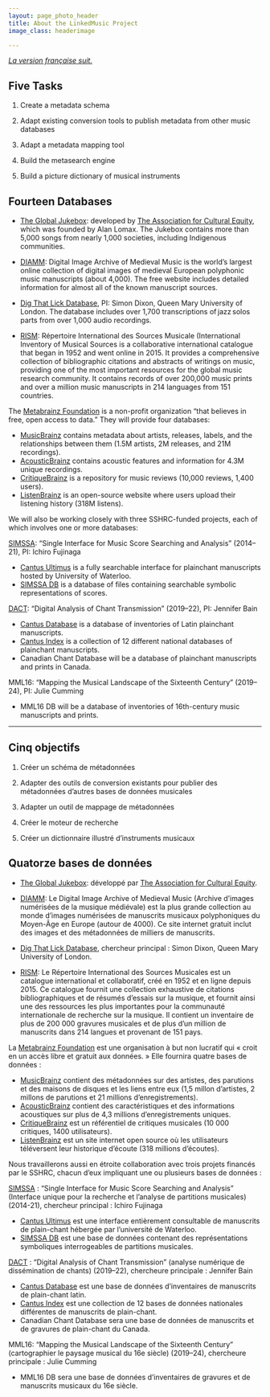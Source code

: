 ```yaml
---
layout: page_photo_header
title: About the LinkedMusic Project
image_class: headerimage

---
```

[*La version française suit.*](#cinq-objectifs)

## Five Tasks


1. Create a metadata schema 

2. Adapt existing conversion tools to publish metadata from other music databases 

3. Adapt a metadata mapping tool 

4. Build the metasearch engine

5. Build a picture dictionary of musical instruments 

## Fourteen Databases

* [The Global Jukebox](https://www.theglobaljukebox.org/): developed by [The Association for Cultural Equity](http://www.culturalequity.org/), which
was founded by Alan Lomax. The Jukebox contains more than 5,000 songs from nearly 1,000 societies, including Indigenous communities.

* [DIAMM](https://www.diamm.ac.uk/): Digital Image Archive of Medieval Music is the world’s largest online collection of digital images of medieval European polyphonic music manuscripts (about 4,000). The free website includes detailed information for almost all of the known manuscript sources.

* [Dig That Lick Database](http://dig-that-lick.eecs.qmul.ac.uk/), PI: Simon Dixon, Queen Mary University of London. The database includes over 1,700 transcriptions of jazz solos parts from over 1,000 audio recordings. 

* [RISM](https://rism.info/): Répertoire International des Sources Musicale (International Inventory of Musical Sources is a collaborative international catalogue that began in 1952 and went online in 2015. It provides a comprehensive collection of bibliographic citations and abstracts of writings on music, providing one of the most important resources for the global music research community. It contains records of over 200,000 music prints and over a million music manuscripts in 214 languages from 151 countries.

The [Metabrainz Foundation](https://metabrainz.org/) is a non-profit organization “that believes in free, open access to data.” They will provide four databases:
* [MusicBrainz](https://musicbrainz.org/) contains metadata about artists, releases, labels, and the relationships between them (1.5M artists, 2M releases, and 21M recordings).
* [AcousticBrainz](https://acousticbrainz.org/) contains acoustic features and information for 4.3M unique recordings.
* [CritiqueBrainz](https://critiquebrainz.org/) is a repository for music reviews (10,000 reviews, 1,400 users).
* [ListenBrainz](https://listenbrainz.org/) is an open-source website where users upload their listening history (318M listens).

We will also be working closely with three SSHRC-funded projects, each of which involves one or more databases:

[SIMSSA](https://simssa.ca/): “Single Interface for Music Score Searching and Analysis” (2014–21), PI: Ichiro Fujinaga
* [Cantus Ultimus](https://cantus.simssa.ca) is a fully searchable interface for plainchant manuscripts hosted by University of Waterloo.
* [SIMSSA DB](https:.//db.simssa.ca) is a database of files containing searchable symbolic representations of scores.

[DACT](http://dact-chant.ca/): “Digital Analysis of Chant Transmission” (2019–22), PI: Jennifer Bain
* [Cantus Database](https://cantus.uwaterloo.ca/home) is a database of inventories of Latin plainchant manuscripts.
* [Cantus Index](http://cantusindex.org/) is a collection of 12 different national databases of plainchant manuscripts. 
* Canadian Chant Database will be a database of plainchant manuscripts and prints in Canada.

MML16: “Mapping the Musical Landscape of the Sixteenth Century” (2019–24), PI: Julie Cumming 
* MML16 DB will be a database of inventories of 16th-century music manuscripts and prints.

___

## Cinq objectifs

1.	Créer un schéma de métadonnées 

2.	Adapter des outils de conversion existants pour publier des métadonnées d’autres bases de données musicales

3.	Adapter un outil de mappage de métadonnées 

4.	Créer le moteur de recherche 

5.	Créer un dictionnaire illustré d’instruments musicaux 

## Quatorze bases de données

* [The Global Jukebox](https://www.theglobaljukebox.org/): développé par [The Association for Cultural Equity](http://www.culturalequity.org/).

* [DIAMM](https://www.diamm.ac.uk/): Le Digital Image Archive of Medieval Music (Archive d’images numérisées de la musique médiévale) est la plus grande collection au monde d’images numérisées de manuscrits musicaux polyphoniques du Moyen-Âge en Europe (autour de 4000). Ce site internet gratuit inclut des images et des métadonnées de milliers de manuscrits.

* [Dig That Lick Database](http://dig-that-lick.eecs.qmul.ac.uk/), chercheur principal : Simon Dixon, Queen Mary University of London.

* [RISM](https://rism.info/): Le Répertoire International des Sources Musicales est un catalogue international et collaboratif, créé en 1952 et en ligne depuis 2015. Ce catalogue fournit une collection exhaustive de citations bibliographiques et de résumés d’essais sur la musique, et fournit ainsi une des ressources les plus importantes pour la communauté internationale de recherche sur la musique. Il contient un inventaire de plus de 200 000 gravures musicales et de plus d’un million de manuscrits dans 214 langues et provenant de 151 pays.

La [Metabrainz Foundation](https://metabrainz.org/) est une organisation à but non lucratif qui « croit en un accès libre et gratuit aux données. » Elle fournira quatre bases de données :
* [MusicBrainz](https://musicbrainz.org/) contient des métadonnées sur des artistes, des parutions et des maisons de disques et les liens entre eux (1,5 millon d’artistes, 2 millons de parutions et 21 millions d’enregistrements).
* [AcousticBrainz](https://acousticbrainz.org/) contient des caractéristiques et des informations acoustiques sur plus de 4,3 millions d’enregistrements uniques.
* [CritiqueBrainz](https://critiquebrainz.org/) est un référentiel de critiques musicales (10 000 critiques, 1400 utilisateurs).
* [ListenBrainz](https://listenbrainz.org/) est un site internet open source où les utilisateurs téléversent leur historique d’écoute (318 millions d’écoutes).

Nous travaillerons aussi en étroite collaboration avec trois projets financés par le SSHRC, chacun d’eux impliquant une ou plusieurs bases de données :

[SIMSSA](https://simssa.ca/) : “Single Interface for Music Score Searching and Analysis” (Interface unique pour la recherche et l’analyse de partitions musicales) (2014-21), chercheur principal : Ichiro Fujinaga
* [Cantus Ultimus](https://cantus.simssa.ca) est une interface entièrement consultable de manuscrits de plain-chant hébergée par l’université de Waterloo.
* [SIMSSA DB](https:.//db.simssa.ca) est une base de données contenant des représentations symboliques interrogeables de partitions musicales.

[DACT](http://dact-chant.ca/) : “Digital Analysis of Chant Transmission” (analyse numérique de dissémination de chants) (2019–22), chercheure principale : Jennifer Bain
* [Cantus Database](https://cantus.uwaterloo.ca/home) est une base de données d’inventaires de manuscrits de plain-chant latin.
* [Cantus Index](http://cantusindex.org/) est une collection de 12 bases de données nationales différentes de manuscrits de plain-chant. 
* Canadian Chant Database sera une base de données de manuscrits et de gravures de plain-chant du Canada. 

MML16: “Mapping the Musical Landscape of the Sixteenth Century” (cartographier le paysage musical du 16e siècle) (2019–24), chercheure principale : Julie Cumming
* MML16 DB sera une base de données d’inventaires de gravures et de manuscrits musicaux du 16e siècle.